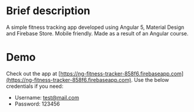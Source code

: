 # Brief description
A simple fitness tracking app developed using Angular 5, Material Design and Firebase Store. Mobile friendly. Made as a result of an Angular course.

# Demo
Check out the app at [https://ng-fitness-tracker-858f6.firebaseapp.com](https://ng-fitness-tracker-858f6.firebaseapp.com). Use the below credentials if you need:
- Username: test@mail.com
- Password: 123456
